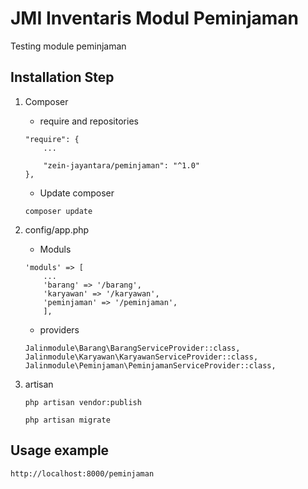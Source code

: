 # JMI Inventaris Modul Peminjaman

Testing module peminjaman


## Installation Step
1. Composer  
    * require and repositories
    
    ```
    "require": {
        ...

        "zein-jayantara/peminjaman": "^1.0"
    },
    ```
    
    * Update composer
    
    ```
    composer update
    ```

2. config/app.php 
    * Moduls
    
    ```
    'moduls' => [
        ...
        'barang' => '/barang',
        'karyawan' => '/karyawan',
        'peminjaman' => '/peminjaman',
        ],
    ```
    * providers
   
    ```
    Jalinmodule\Barang\BarangServiceProvider::class,
    Jalinmodule\Karyawan\KaryawanServiceProvider::class,
    Jalinmodule\Peminjaman\PeminjamanServiceProvider::class,
    ```
    
3. artisan
   
    ```
    php artisan vendor:publish
    ```

    ```
    php artisan migrate
    ```

    
## Usage example
```
http://localhost:8000/peminjaman
```
